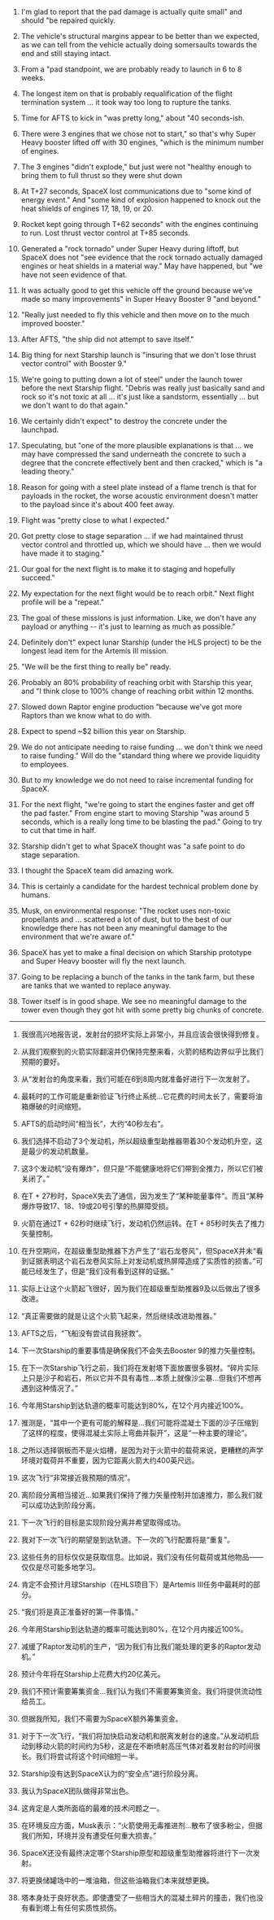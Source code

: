 1. I'm glad to report that the pad damage is actually quite small" and should "be repaired quickly.

2. The vehicle's structural margins appear to be better than we expected, as we can tell from the vehicle actually doing somersaults towards the end and still staying intact.

3. From a "pad standpoint, we are probably ready to launch in 6 to 8 weeks.

4. The longest item on that is probably requalification of the flight termination system ... it took way too long to rupture the tanks.

5. Time for AFTS to kick in "was pretty long," about "40 seconds-ish.

6. There were 3 engines that we chose not to start," so that's why Super Heavy booster lifted off with 30 engines, "which is the minimum number of engines.

7. The 3 engines "didn't explode," but just were not "healthy enough to bring them to full thrust so they were shut down

8. At T+27 seconds, SpaceX lost communications due to "some kind of energy event." And "some kind of explosion happened to knock out the heat shields of engines 17, 18, 19, or 20.

9. Rocket kept going through T+62 seconds" with the engines continuing to run. Lost thrust vector control at T+85 seconds.

10. Generated a "rock tornado" under Super Heavy during liftoff, but SpaceX does not "see evidence that the rock tornado actually damaged engines or heat shields in a material way." May have happened, but "we have not seen evidence of that.

11. It was actually good to get this vehicle off the ground because we've made so many improvements" in Super Heavy Booster 9 "and beyond."

12. "Really just needed to fly this vehicle and then move on to the much improved booster."

13. After AFTS, "the ship did not attempt to save itself."

14. Big thing for next Starship launch is "insuring that we don't lose thrust vector control" with Booster 9."

15. We're going to putting down a lot of steel" under the launch tower before the next Starship flight.
    "Debris was really just basically sand and rock so it's not toxic at all ... it's just like a sandstorm, essentially ... but we don't want to do that again."

16. We certainly didn't expect" to destroy the concrete under the launchpad.

17. Speculating, but "one of the more plausible explanations is that ... we may have compressed the sand underneath the concrete to such a degree that the concrete effectively bent and then cracked," which is "a leading theory."

18. Reason for going with a steel  plate instead of a flame trench is that for payloads in the rocket, the worse acoustic environment doesn't matter to the payload since it's about 400 feet away.

19. Flight was "pretty close to what I expected."

20. Got pretty close to stage separation ... if we had maintained thrust vector control and throttled up, which we should have ... then we would have made it to staging."

21. Our goal for the next flight is to make it to staging and hopefully succeed."

22. My expectation for the next flight would be to reach orbit." Next flight profile will be a "repeat."

23. The goal of these missions is just information. Like, we don't have any payload or anything -- it's just to learning as much as possible."

24. Definitely don't" expect lunar Starship (under the HLS project) to be the longest lead item for the Artemis III mission.

25. "We will be the first thing to really be" ready.

26. Probably an 80% probability of reaching orbit with Starship this year, and "I think close to 100% change of reaching orbit within 12 months.

27. Slowed down Raptor engine production "because we've got more Raptors than we know what to do with.

28. Expect to spend ~$2 billion this year on Starship.

29. We do not anticipate needing to raise funding ... we don't think we need to raise funding." Will do the "standard thing where we provide liquidity to employees.

30. But to my knowledge we do not need to raise incremental funding for SpaceX.

31. For the next flight, "we're going to start the engines faster and get off the pad faster." From engine start to moving Starship "was around 5 seconds, which is a really long time to be blasting the pad." Going to try to cut that time in half.

32. Starship didn't get to what SpaceX thought was "a safe point to do stage separation.

33. I thought the SpaceX team did amazing work.

34. This is certainly a candidate for the hardest technical problem done by humans.

35. Musk, on environmental response: "The rocket uses non-toxic propellants and ... scattered a lot of dust, but to the best of our knowledge there has not been any meaningful damage to the environment that we're aware of."

36. SpaceX has yet to make a final decision on which Starship prototype and Super Heavy booster will fly the next launch.

37. Going to be replacing a bunch of the tanks in the tank farm, but these are tanks that we wanted to replace anyway.

38. Tower itself is in good shape. We see no meaningful damage to the tower even though they got hit with some pretty big chunks of concrete.


---

1. 我很高兴地报告说，发射台的损坏实际上非常小，并且应该会很快得到修复。
2. 从我们观察到的火箭实际翻滚并仍保持完整来看，火箭的结构边界似乎比我们预期的要好。
3. 从“发射台的角度来看，我们可能在6到8周内就准备好进行下一次发射了。
4. 最耗时的工作可能是重新验证飞行终止系统...它花费的时间太长了，需要将油箱爆破的时间缩短。
5. AFTS的启动时间“相当长”，大约“40秒左右”。
6. 我们选择不启动了3个发动机，所以超级重型助推器带着30个发动机升空，这是最少的发动机数量。
7. 这3个发动机“没有爆炸”，但只是“不能健康地将它们带到全推力，所以它们被关闭了。”
8. 在T + 27秒时，SpaceX失去了通信，因为发生了“某种能量事件”。而且“某种爆炸导致17、18、19或20号引擎的热屏障受损。
9. 火箭在通过T + 62秒时继续飞行，发动机仍然运转。在T + 85秒时失去了推力矢量控制。
10. 在升空期间，在超级重型助推器下方产生了“岩石龙卷风”，但SpaceX并未“看到证据表明这个岩石龙卷风实际上对发动机或热屏障造成了实质性的损害。”可能已经发生了，但是“我们没有看到这样的证据。”
11. 实际上让这个火箭起飞很好，因为我们在超级重型助推器9及以后做出了很多改进。
12. “真正需要做的就是让这个火箭飞起来，然后继续改进助推器。”
13. AFTS之后，“飞船没有尝试自我拯救”。
14. 下一次Starship的重要事情是确保我们不会失去Booster 9的推力矢量控制。
15. 在下一次Starship飞行之前，我们将在发射塔下面放置很多钢材。“碎片实际上只是沙子和岩石，所以它并不具有毒性...本质上就像沙尘暴...但我们不想再遇到这种情况了。”
16. 今年用Starship到达轨道的概率可能达到80%，在12个月内接近100%。
17. 推测是，“其中一个更有可能的解释是...我们可能将混凝土下面的沙子压缩到了这样的程度，使得混凝土实际上弯曲并裂开”，这是“一种主要的理论”。
18. 之所以选择钢板而不是火焰槽，是因为对于火箭中的载荷来说，更糟糕的声学环境对载荷并不重要，因为它距离火箭大约400英尺远。
19. 这次飞行“非常接近我预期的情况”。
20. 离阶段分离相当接近...如果我们保持了推力矢量控制并加速推力，那么我们就可以成功达到阶段分离。

21. 下一次飞行的目标是实现阶段分离并希望取得成功。
22. 我对下一次飞行的期望是到达轨道。下一次的飞行配置将是“重复”。
23. 这些任务的目标仅仅是获取信息。比如说，我们没有任何载荷或其他物品——仅仅是尽可能多地学习。
24. 肯定不会预计月球Starship（在HLS项目下）是Artemis III任务中最耗时的部分。
25. “我们将是真正准备好的第一件事情。”
26. 今年用Starship到达轨道的概率可能达到80%，在12个月内接近100%。
27. 减缓了Raptor发动机的生产，“因为我们有比我们能处理的更多的Raptor发动机。”
28. 预计今年将在Starship上花费大约20亿美元。
29. 我们不预计需要筹集资金...我们认为我们不需要筹集资金。我们将提供流动性给员工。
30. 但据我所知，我们不需要为SpaceX额外筹集资金。
31. 对于下一次飞行，“我们将加快启动发动机和脱离发射台的速度。”从发动机启动到移动火箭的时间约为5秒，这是在不断喷射高压气体对着发射台的时间很长。我们将尝试将这个时间缩短一半。
32. Starship没有达到SpaceX认为的“安全点”进行阶段分离。
33. 我认为SpaceX团队做得非常出色。
34. 这肯定是人类所面临的最难的技术问题之一。
35. 在环境反应方面，Musk表示：“火箭使用无毒推进剂...散布了很多粉尘，但据我们所知，环境并没有遭受任何重大损害。”
36. SpaceX还没有最终决定哪个Starship原型和超级重型助推器将进行下一次发射。
37. 将更换储罐场中的一堆油箱，但这些油箱我们本来就想更换。
38. 塔本身处于良好状态。即使遭受了一些相当大的混凝土碎片的撞击，我们也没有看到塔上有任何实质性损伤。